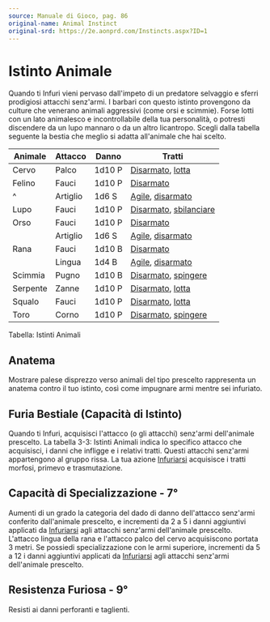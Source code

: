 ```yaml
---
source: Manuale di Gioco, pag. 86
original-name: Animal Instinct
original-srd: https://2e.aonprd.com/Instincts.aspx?ID=1
---
```


# Istinto Animale

Quando ti Infuri vieni pervaso dall'impeto di un predatore selvaggio e sferri
prodigiosi attacchi senz'armi. I barbari con questo istinto provengono da
culture che venerano animali aggressivi (come orsi e scimmie). Forse lotti con
un lato animalesco e incontrollabile della tua personalità, o potresti
discendere da un lupo mannaro o da un altro licantropo. Scegli dalla tabella
seguente la bestia che meglio si adatta all'animale che hai scelto.

| Animale  | Attacco  | Danno  | Tratti                                                             |
| -------- | -------- | ------ | ------------------------------------------------------------------ |
| Cervo    | Palco    | 1d10 P | [Disarmato](/tratti/disarmato), [lotta](/tratti/lotta)             |
| Felino   | Fauci    | 1d10 P | [Disarmato](/tratti/disarmato)                                     |
| ^        | Artiglio | 1d6 S  | [Agile](/tratti/agile), [disarmato](/tratti/disarmato)             |
| Lupo     | Fauci    | 1d10 P | [Disarmato](/tratti/disarmato), [sbilanciare](/tratti/sbilanciare) |
| Orso     | Fauci    | 1d10 P | [Disarmato](/tratti/disarmato)                                     |
|          | Artiglio | 1d6 S  | [Agile](/tratti/agile), [disarmato](/tratti/disarmato)             |
| Rana     | Fauci    | 1d10 B | [Disarmato](/tratti/disarmato)                                     |
|          | Lingua   | 1d4 B  | [Agile](/tratti/agile), [disarmato](/tratti/disarmato)             |
| Scimmia  | Pugno    | 1d10 B | [Disarmato](/tratti/disarmato), [spingere](/tratti/spingere)       |
| Serpente | Zanne    | 1d10 P | [Disarmato](/tratti/disarmato), [lotta](/tratti/lotta)             |
| Squalo   | Fauci    | 1d10 P | [Disarmato](/tratti/disarmato), [lotta](/tratti/lotta)             |
| Toro     | Corno    | 1d10 P | [Disarmato](/tratti/disarmato), [spingere](/tratti/spingere)       |

Tabella: Istinti Animali

## Anatema

Mostrare palese disprezzo verso animali del tipo prescelto rappresenta un
anatema contro il tuo istinto, così come impugnare armi mentre sei infuriato.

## Furia Bestiale (Capacità di Istinto)

Quando ti Infuri, acquisisci l'attacco (o gli attacchi) senz'armi dell'animale
prescelto. La tabella 3-3: Istinti Animali indica lo specifico attacco che
acquisisci, i danni che infligge e i relativi tratti. Questi attacchi senz'armi
appartengono al gruppo rissa. La tua azione
[Infuriarsi](/azioni/classe/infuriarsi) acquisisce i tratti morfosi, primevo e
trasmutazione.

## Capacità di Specializzazione - 7°

Aumenti di un grado la categoria del dado di danno dell'attacco senz'armi
conferito dall'animale prescelto, e incrementi da 2 a 5 i danni aggiuntivi
applicati da [Infuriarsi](/azioni/classe/infuriarsi) agli attacchi senz'armi
dell'animale prescelto. L'attacco lingua della rana e l'attacco palco del cervo
acquisiscono portata 3 metri. Se possiedi specializzazione con le armi
superiore, incrementi da 5 a 12 i danni aggiuntivi applicati da
[Infuriarsi](/azioni/classe/infuriarsi) agli attacchi senz'armi dell'animale
prescelto.

## Resistenza Furiosa - 9°

Resisti ai danni perforanti e taglienti.
